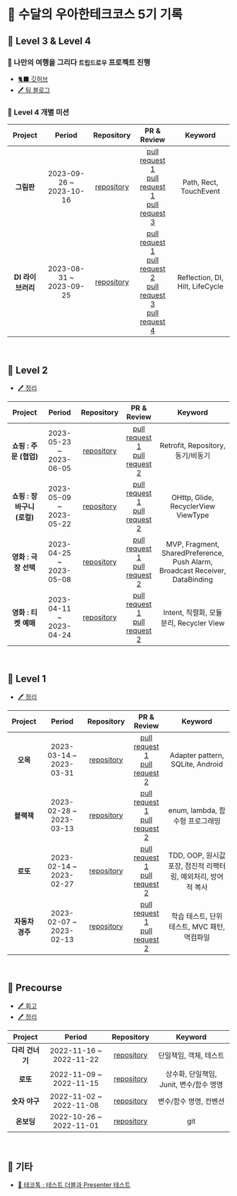 # 🦦 수달의 우아한테크코스 5기 기록

## 📘 Level 3 & Level 4

### 🚩 나만의 여행을 그리다 `트립드로우` 프로젝트 진행   
- [🐈‍⬛ 깃허브](https://github.com/woowacourse-teams/2023-trip-draw)   
- [🖊️ 팀 블로그](https://tripdraw.blog/archive)

### 📌 Level 4 개별 미션

| Project | Period | Repository | PR & Review | Keyword |
|:-----:|:-----:|:---:|:---:|:---:|
|**그림판**|2023-09-26 ~ 2023-10-16|[repository](https://github.com/otter66/android-paint)|[pull request 1](https://github.com/woowacourse/android-paint/pull/24) <br> [pull request 1](https://github.com/woowacourse/android-paint/pull/39) <br> [pull request 3](https://github.com/woowacourse/android-paint/pull/68)|Path, Rect, TouchEvent|
|**DI 라이브러리**|2023-08-31 ~ 2023-09-25|[repository](https://github.com/otter66/android-di)|[pull request 1](https://github.com/woowacourse/android-di/pull/21) <br> [pull request 2](https://github.com/woowacourse/android-di/pull/48) <br> [pull request 3](https://github.com/woowacourse/android-di/pull/67) <br> [pull request 4](https://github.com/woowacourse/android-di/pull/81)|Reflection, DI, Hilt, LifeCycle|

<br/>

## 📒 Level 2
- [🖊️ 정리](https://korean-otter.tistory.com/231)

| Project | Period | Repository | PR & Review | Keyword |
|:-----:|:-----:|:---:|:---:|:---:|
|**쇼핑 : 주문 (협업)**|2023-05-23 ~ 2023-06-05|[repository](https://github.com/otter66/android-shopping-order)|[pull request 1](https://github.com/woowacourse/android-shopping-order/pull/21) <br> [pull request 2](https://github.com/woowacourse/android-shopping-order/pull/39)|Retrofit, Repository, 동기/비동기|
|**쇼핑 : 장바구니 (로컬)**|2023-05-09 ~ 2023-05-22|[repository](https://github.com/otter66/android-shopping-cart)|[pull request 1](https://github.com/woowacourse/android-shopping-cart/pull/7) <br> [pull request 2](https://github.com/woowacourse/android-shopping-cart/pull/31)|OHttp, Glide, RecyclerView ViewType|
|**영화 : 극장 선택**|2023-04-25 ~ 2023-05-08|[repository](https://github.com/otter66/android-movie-theater)|[pull request 1](https://github.com/woowacourse/android-movie-theater/pull/9) <br> [pull request 2](https://github.com/woowacourse/android-movie-theater/pull/39)|MVP, Fragment, SharedPreference, <br> Push Alarm, <br> Broadcast Receiver,  <br> DataBinding|
|**영화 : 티켓 예매**|2023-04-11 ~ 2023-04-24|[repository](https://github.com/otter66/android-movie-ticket)|[pull request 1](https://github.com/woowacourse/android-movie-ticket/pull/4) <br> [pull request 2](https://github.com/woowacourse/android-movie-ticket/pull/43)|Intent, 직렬화, 모듈 분리, Recycler View|

<br>

## 📙 Level 1
- [🖊️ 정리](https://korean-otter.tistory.com/219)

| Project | Period | Repository | PR & Review | Keyword |
|:-----:|:-----:|:---:|:---:|:---:|
|**오목**|2023-03-14 ~ 2023-03-31|[repository](https://github.com/otter66/kotlin-omok)|[pull request 1](https://github.com/woowacourse/kotlin-omok/pull/9) <br> [pull request 2](https://github.com/woowacourse/kotlin-omok/pull/46)|Adapter pattern, SQLite, Android|
|**블랙잭**|2023-02-28 ~ 2023-03-13|[repository](https://github.com/otter66/kotlin-blackjack)|[pull request 1](https://github.com/woowacourse/kotlin-blackjack/pull/24) <br> [pull request 2](https://github.com/woowacourse/kotlin-blackjack/pull/58)|enum, lambda, 함수형 프로그래밍|
|**로또**|2023-02-14 ~ 2023-02-27|[repository](https://github.com/otter66/kotlin-lotto)|[pull request 1](https://github.com/woowacourse/kotlin-lotto/pull/13) <br> [pull request 2](https://github.com/woowacourse/kotlin-lotto/pull/53)|TDD, OOP, 원시값 포장, 점진적 리팩터링, 예외처리, 방어적 복사|
|**자동차 경주**|2023-02-07 ~ 2023-02-13|[repository](https://github.com/otter66/kotlin-racingcar)|[pull request 1](https://github.com/woowacourse/kotlin-racingcar/pull/48) <br> [pull request 2](https://github.com/woowacourse/kotlin-racingcar/pull/77)|학습 테스트, 단위 테스트, MVC 패턴, 역컴파일|

<br>

## 📕 Precourse
- [🖊️ 회고](https://korean-otter.tistory.com/195)
- [🖊️ 정리](https://korean-otter.tistory.com/202)

| Project | Period | Repository | Keyword |
|:---:|:---:|:---:|:---:|
|**다리 건너기**|2022-11-16 ~ 2022-11-22|[repository](https://github.com/otter66/kotlin-bridge)|단일책임, 객체, 테스트|
|**로또**|2022-11-09 ~ 2022-11-15|[repository](https://github.com/otter66/kotlin-lotto)|상수화, 단일책임, Junit, 변수/함수 명명|
|**숫자 야구**|2022-11-02 ~ 2022-11-08|[repository](https://github.com/otter66/kotlin-baseball)|변수/함수 명명, 컨벤션|
|**온보딩**|2022-10-26 ~ 2022-11-01|[repository](https://github.com/otter66/kotlin-onboarding)|git|

<br/>

## 📔 기타

- [🔗 테코톡 : 테스트 더블과 Presenter 테스트](https://www.youtube.com/watch?v=A0TB7qG-JBE)

